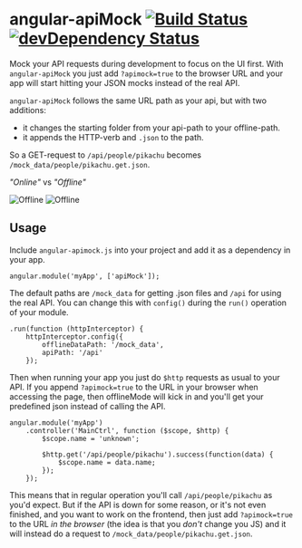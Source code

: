 angular-apiMock [![Build Status](https://travis-ci.org/seriema/angular-apimock.png?branch=master)](https://travis-ci.org/seriema/angular-apimock) [![devDependency Status](https://david-dm.org/seriema/angular-apimock/dev-status.png)](https://david-dm.org/seriema/angular-apimock#info=devDependencies)
===============

Mock your API requests during development to focus on the UI first. With `angular-apiMock` you just add `?apimock=true` to the browser URL and your app will start hitting your JSON mocks instead of the real API.

`angular-apiMock` follows the same URL path as your api, but with two additions:
* it changes the starting folder from your api-path to your offline-path.
* it appends the HTTP-verb and `.json` to the path.

So a GET-request to `/api/people/pikachu` becomes `/mock_data/people/pikachu.get.json`.

_"Online"_ vs _"Offline"_

![Offline](https://dl.dropboxusercontent.com/u/5566693/Screenshot%202014-02-23%2015.04.25.png) ![Offline](https://dl.dropboxusercontent.com/u/5566693/Screenshot%202014-02-23%2015.03.54.png)

## Usage

Include `angular-apimock.js` into your project and add it as a dependency in your app.

````
angular.module('myApp', ['apiMock']);
````

The default paths are `/mock_data` for getting .json files and `/api` for using the real API. You can change this with `config()` during the `run()` operation of your module.

````
.run(function (httpInterceptor) {
    httpInterceptor.config({
        offlineDataPath: '/mock_data',
        apiPath: '/api'
    });
````

Then when running your app you just do `$http` requests as usual to your API. If you append `?apimock=true` to the URL in your browser when accessing the page, then offlineMode will kick in and you'll get your predefined json instead of calling the API.

````
angular.module('myApp')
	.controller('MainCtrl', function ($scope, $http) {
		$scope.name = 'unknown';

        $http.get('/api/people/pikachu').success(function(data) {
            $scope.name = data.name;
        });
    });
````

This means that in regular operation you'll call `/api/people/pikachu` as you'd expect. But if the API is down for some reason, or it's not even finished, and you want to work on the frontend, then just add `?apimock=true` to the URL _in the browser_ (the idea is that you _don't_ change you JS) and it will instead do a request to `/mock_data/people/pikachu.get.json`.
